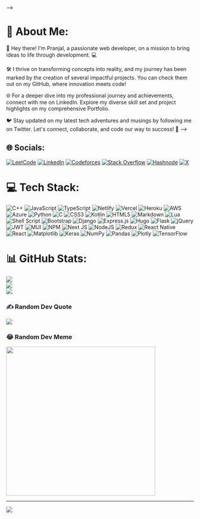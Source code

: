 <!-- # Hi there, I'm Pranjal <img src="https://pvcodes.me/images/avatar.png" alt="" width="30" border-radius="">

<!-- <a href="https://codepen.io/YuriDevAT"><img src="https://img.shields.io/badge/Codepen-000000?style=for-the-badge&logo=codepen&logoColor=white" alt="CodePen" /></a>&nbsp; -->

<!-- <a href="https://pvcodes.me/"><img src="https://img.shields.io/badge/LINKTREE-CC6699?style=for-the-badge&logoColor=white" alt="Portfolio" /></a>&nbsp;
<a href="https://twitter.com/undefined810"><img src="https://img.shields.io/badge/Twitter-1DA1F2?style=for-the-badge&logo=twitter&logoColor=white" alt="Twitter" /></a>&nbsp;
<a href="https://dev.to/pvcodes"><img src="https://img.shields.io/badge/dev.to-0A0A0A?style=for-the-badge&logo=dev.to&logoColor=white" alt="Dev.to" /></a>&nbsp;

<a href="https://yuridevat.hashnode.dev/"><img src="https://img.shields.io/badge/Hashnode-2962FF?style=for-the-badge&logo=hashnode&logoColor=white" alt="Hashnode" /></a>&nbsp;

<br />

🚀 Hey there! I'm Pranjal, a passionate web developer, on a mission to bring ideas to life through development. 💻

🛠️ I thrive on transforming concepts into reality, and my journey has been marked by the creation of several impactful projects. You can check them out on my GitHub, where innovation meets code!

🌐 For a deeper dive into my professional journey and achievements, connect with me on LinkedIn. Explore my diverse skill set and project highlights on my comprehensive Portfolio.

🐦 Stay updated on my latest tech adventures and musings by following me on Twitter. Let's connect, collaborate, and code our way to success! 🚀 -->

<!-- I am a Dev & UX Accessibility Specialist at <a href="https://atos.net/en/">Atos</a>. I love to **learn** about new technology, **connect** with people around the world and **help** others get into tech as well.

I am <a href="https://developers.google.com/community/experts">Google Developer Expert</a> for Web Development.

I am the founder of <a href="https://accessibilityfirst.at/">Accessibility First</a>, where I share articles, tutorials and more about web accessibility in UX Design, Web Development, Testing and more. I give talks and attend discussions about accessibility and how to get into tech as a selftaught developer.

I'm founder of <a href="https://www.yuriscodingclub.com/">YurisCodingClub</a>, the most inclusive open source community. The projects are part of <a href="https://hacktoberfest.com/">Hacktoberfest</a>.

I am a mentor and CoC responder by 💟 at <a href="https://the-collab-lab.codes/">The Collab Lab</a> since 2021. -->

<!-- <br /> -->

<!--

## Pull Requests I am proud of 😇
As an open source contributor, I attach great importance to adhering to guidelines, accurate work, detailed descriptions and much more. Developer communication is important to make the workflow simple and fluid and to guarantee a good developer experience.

I am therefore particularly proud of these PRs and issues, as they reflect my way of working very well:
- https://github.com/EddieHubCommunity/BioDrop/pull/9770

-->

<!-- ## Achievements

-   🏆 Runner Up - MindsDB x Hashnode Hackathon 2023. Check out my article about the project [Develop Interview Winning Portfolio Projects With Mindsdb Predictions](https://yuridevat.hashnode.dev/develop-interview-winning-portfolio-projects-with-mindsdb-predictions) article for this challenge.
-   🏆 Winner - Hashnode DebuggingFeb Writeathon 2023. Check out my article [How Debugging For Accessibility Helped Me Finally Understand useRef](https://yuridevat.hashnode.dev/how-debugging-for-accessibility-helped-me-finally-understand-useref) for this challenge.
-   🏆 Winner - Hashnode Writeathon 4 articles 4 weeks 2022. Check out my most engaged article [How I got my first job as a developer](https://yuridevat.hashnode.dev/how-i-got-my-first-job-as-a-developer) for this challenge.
-   🏆 Runner Up - Clerk x Hashnode Hackathon 2021. Check out my article about the project [SOS Animals App](https://yuridevat.hashnode.dev/sos-animals-hackathon-project) for this challenge.

<br /> -->

<!--
<h2 align="center">💟 Open Source & Community</h2>

- I am a mentor by 💙 helping people switching careers into tech too
- Check out my <a href="https://yuriscodingclub.com/">learning website</a> for totally beginners, portfolio creators and job-seekers where I am sharing my tips and suggestions on how to get into tech
- I created an organization called <a href="https://github.com/YurisCodingClub">YurisCodingClub</a> to help others contribute to open source and get familiar with it.

  <div align="center">Beginners are very welcome 😇</div>

<br />

![YurisCodingClub](https://github.com/YuriDevAT/yuriscodingclub/blob/main/public/images/logo.svg#gh-light-mode-only)
![YurisCodingClub](https://github.com/YuriDevAT/yuriscodingclub/blob/main/public/images/logo-dark.png#gh-dark-mode-only)
-->
<!--
<table><tr><td valign="top">
-->
<!--
## 💼 Languages and Tools

<br />
<div>
<img src="https://img.shields.io/badge/-javascript-F7DF1E?&style=for-the-badge&logo=javascript&logoColor=black" />
<img src="https://img.shields.io/badge/-ReactJS-grey?&style=for-the-badge&logo=react&logoColor=61DAFB" />
<img scr="https://img.shields.io/badge/Next-black?style=for-the-badge&logo=next.js&logoColor=white" />
<img src="https://img.shields.io/badge/HTML5-E34F26?style=for-the-badge&logo=html5&logoColor=white" />
<img src="https://img.shields.io/badge/-css3-1572B6?&style=for-the-badge&logo=css3&logoColor=white" />
<img src="https://img.shields.io/badge/Tailwind-38B2AC?style=for-the-badge&logo=tailwind-css&logoColor=white" />
<img src="https://img.shields.io/badge/-VSCode-007ACC?&style=for-the-badge&logo=visual-studio-code&logoColor=white" />
<img src="https://img.shields.io/badge/-Git-F05032?&style=for-the-badge&logo=git&logoColor=white" />
<img src="https://img.shields.io/badge/github-%23121011.svg?style=for-the-badge&logo=github&logoColor=white" />
<img src="https://img.shields.io/badge/Canva-%2300C4CC.svg?style=for-the-badge&logo=Canva&logoColor=white" />
<img src="https://img.shields.io/badge/figma-%23F24E1E.svg?style=for-the-badge&logo=figma&logoColor=white" />
  </div>
   -->
<!--
<img src="https://img.shields.io/badge/Sass-CC6699?style=for-the-badge&logo=sass&logoColor=white" />
<img src="https://img.shields.io/badge/-Storybook-FF4785?style=for-the-badge&logo=storybook&logoColor=white" />
<img src="https://img.shields.io/badge/MUI-%230081CB.svg?style=for-the-badge&logo=mui&logoColor=white" />
-->
  <!--
</td>-->
<!-- <td valign="top" width="50%">

<img src="https://github-readme-stats.vercel.app/api/top-langs/?username=YuriDevAT&layout=compact&theme=radical" width="500" />

</td></tr></table> -->

<!-- <br /> -->

<!-- ## 📕 Latest Blog Posts -->

<!-- ### Blog Posts Hashnode -->

<!-- HASHNODE:START -->

<!-- -   [Develop Interview-Winning Portfolio Projects with MindsDB Predictions](https://yuridevat.hashnode.dev/develop-interview-winning-portfolio-projects-with-mindsdb-predictions) -->
<!-- HASHNODE:END -->

<!-- ... [Read more articles on Hashnode](https://yuridevat.hashnode.dev/) -->

<!-- ### Blog Posts Dev Community -->

<!-- DEV:START -->

<!-- -   [Best of 2023 - Recap of my blog posts](https://dev.to/yuridevat/best-of-2023-recap-of-my-blog-posts-57kl)
-   [Responsibilities of a Code of Conduct Responder](https://dev.to/yuridevat/responsibilities-of-a-code-of-conduct-responder-1n1f)
-   [How accessible are Google Tools?](https://dev.to/yuridevat/how-accessible-are-google-tools-1fd9)
-   [Goals and Ambition for 2024 - JAPAN 🇯🇵 &amp; GDE 🤓](https://dev.to/yuridevat/goals-and-ambition-for-2024-japan-gde-5co5)
-   [🌟 #DEVImpact2023 - My Proudest Moments, Failures and Wins](https://dev.to/yuridevat/devimpact2023-my-proudest-moments-failures-and-wins-438e)
<!-- DEV:END -->

<!-- ... [Read more articles on Dev.To](https://dev.to/yuridevat) -->

<!-- I have been granted "trusted" user on <a href="https://dev.to/">DEV Community</a> built on Forem 🤝 -->

<!-- <table align="center">
  <tr>
    <td valign="top" width="100%">
      <h2 align="center">My favorite projects 💻</h2>
    </td>
  </tr>
  <tr>
    <td valign="top" halign="center" width="100%">
      <img width="400" src="https://github.com/YuriDevAT/sos-animals/blob/main/public/thumbnail-sos.png" />
       <img width="400" src="https://github.com/the-collab-lab/tcl-19-smart-shopping-list/blob/main/public/Thumbnail.png" />
     </td>
  </tr>
  <tr>
    <td valign="top" width="50%">
      <a href="https://github.com/YuriDevAT/sos-animals">
        <img width="400" src="https://github-readme-stats.vercel.app/api/pin/?username=YuriDevAT&repo=sos-animals&theme=tokyonight" />
      </a>
      <a href="https://github.com/YuriDevAT/tcl-19-smart-shopping-list">
        <img width="400" src="https://github-readme-stats.vercel.app/api/pin/?username=YuriDevAT&repo=tcl-19-smart-shopping-list&theme=tokyonight" />
      </a>
    </td>
  </tr>
</table> --> -->

<!-- Feb 4, 2024 -->

# 💫 About Me:

<!-- Absolutely, here's the paragraph structured with each line starting as requested:<br><br>🔭 I’m currently working on developing PiWallet, a secure password manager that utilizes encryption to safeguard user credentials and personal information.<br><br>👯 I’m looking to collaborate on projects in AI/ML, web development, and blockchain that aim to make a positive impact and drive innovation.<br><br>🤝 I’m looking for help with optimizing the performance and security features of PiWallet, particularly in integrating blockchain technology securely.<br><br>🌱 I’m currently learning about Next.js, TypeScript, blockchain, and Web3 to enhance my skills and contribute more effectively to cutting-edge projects.<br><br>💬 Ask me about my insights into the ethical implications of AI and how they intersect with technology development and deployment.<br><br>⚡ Fun fact: I can recite pi to 50 digits from memory and have a passion for solving Rubik's Cubes in under two minutes! -->
🚀 Hey there! I'm Pranjal, a passionate web developer, on a mission to bring ideas to life through development. 💻

🛠️ I thrive on transforming concepts into reality, and my journey has been marked by the creation of several impactful projects. You can check them out on my GitHub, where innovation meets code!

🌐 For a deeper dive into my professional journey and achievements, connect with me on LinkedIn. Explore my diverse skill set and project highlights on my comprehensive Portfolio.

🐦 Stay updated on my latest tech adventures and musings by following me on Twitter. Let's connect, collaborate, and code our way to success! 🚀 -->



## 🌐 Socials:

[![LeetCode](https://img.shields.io/badge/LeetCode-000000?style=for-the-badge&logo=LeetCode&logoColor=#d16c06)](https://leetcode.com/pvcodes/)
[![LinkedIn](https://img.shields.io/badge/LinkedIn-%230077B5.svg?logo=linkedin&logoColor=white)](https://linkedin.com/in/pvcodes)
[![Codeforces](https://img.shields.io/badge/Codeforces-445f9d?style=for-the-badge&logo=Codeforces&logoColor=white)](https://codeforces.com/profile/pvcodes)
[![Stack Overflow](https://img.shields.io/badge/-Stackoverflow-FE7A16?logo=stack-overflow&logoColor=white)](https://stackoverflow.com/users/pvcodes)
[![Hashnode](https://img.shields.io/badge/Hashnode-2962FF?style=for-the-badge&logo=hashnode&logoColor=white)](https://blog.pvcodes.me)
[![X](https://img.shields.io/badge/X-black.svg?logo=X&logoColor=white)](https://x.com/undefined810)

# 💻 Tech Stack:

![C++](https://img.shields.io/badge/c++-%2300599C.svg?style=for-the-badge&logo=c%2B%2B&logoColor=white) ![JavaScript](https://img.shields.io/badge/javascript-%23323330.svg?style=for-the-badge&logo=javascript&logoColor=%23F7DF1E) ![TypeScript](https://img.shields.io/badge/typescript-%23007ACC.svg?style=for-the-badge&logo=typescript&logoColor=white) ![Netlify](https://img.shields.io/badge/netlify-%23000000.svg?style=for-the-badge&logo=netlify&logoColor=#00C7B7) ![Vercel](https://img.shields.io/badge/vercel-%23000000.svg?style=for-the-badge&logo=vercel&logoColor=white) ![Heroku](https://img.shields.io/badge/heroku-%23430098.svg?style=for-the-badge&logo=heroku&logoColor=white) ![AWS](https://img.shields.io/badge/AWS-%23FF9900.svg?style=for-the-badge&logo=amazon-aws&logoColor=white) ![Azure](https://img.shields.io/badge/azure-%230072C6.svg?style=for-the-badge&logo=microsoftazure&logoColor=white) ![Python](https://img.shields.io/badge/python-3670A0?style=for-the-badge&logo=python&logoColor=ffdd54) ![C](https://img.shields.io/badge/c-%2300599C.svg?style=for-the-badge&logo=c&logoColor=white) ![CSS3](https://img.shields.io/badge/css3-%231572B6.svg?style=for-the-badge&logo=css3&logoColor=white) ![Kotlin](https://img.shields.io/badge/kotlin-%237F52FF.svg?style=for-the-badge&logo=kotlin&logoColor=white) ![HTML5](https://img.shields.io/badge/html5-%23E34F26.svg?style=for-the-badge&logo=html5&logoColor=white) ![Markdown](https://img.shields.io/badge/markdown-%23000000.svg?style=for-the-badge&logo=markdown&logoColor=white) ![Lua](https://img.shields.io/badge/lua-%232C2D72.svg?style=for-the-badge&logo=lua&logoColor=white) ![Shell Script](https://img.shields.io/badge/shell_script-%23121011.svg?style=for-the-badge&logo=gnu-bash&logoColor=white) ![Bootstrap](https://img.shields.io/badge/bootstrap-%238511FA.svg?style=for-the-badge&logo=bootstrap&logoColor=white) ![Django](https://img.shields.io/badge/django-%23092E20.svg?style=for-the-badge&logo=django&logoColor=white) ![Express.js](https://img.shields.io/badge/express.js-%23404d59.svg?style=for-the-badge&logo=express&logoColor=%2361DAFB) ![Hugo](https://img.shields.io/badge/Hugo-black.svg?style=for-the-badge&logo=Hugo) ![Flask](https://img.shields.io/badge/flask-%23000.svg?style=for-the-badge&logo=flask&logoColor=white) ![jQuery](https://img.shields.io/badge/jquery-%230769AD.svg?style=for-the-badge&logo=jquery&logoColor=white) ![JWT](https://img.shields.io/badge/JWT-black?style=for-the-badge&logo=JSON%20web%20tokens) ![MUI](https://img.shields.io/badge/MUI-%230081CB.svg?style=for-the-badge&logo=mui&logoColor=white) ![NPM](https://img.shields.io/badge/NPM-%23CB3837.svg?style=for-the-badge&logo=npm&logoColor=white) ![Next JS](https://img.shields.io/badge/Next-black?style=for-the-badge&logo=next.js&logoColor=white) ![NodeJS](https://img.shields.io/badge/node.js-6DA55F?style=for-the-badge&logo=node.js&logoColor=white) ![Redux](https://img.shields.io/badge/redux-%23593d88.svg?style=for-the-badge&logo=redux&logoColor=white) ![React Native](https://img.shields.io/badge/react_native-%2320232a.svg?style=for-the-badge&logo=react&logoColor=%2361DAFB) ![React](https://img.shields.io/badge/react-%2320232a.svg?style=for-the-badge&logo=react&logoColor=%2361DAFB) ![Matplotlib](https://img.shields.io/badge/Matplotlib-%23ffffff.svg?style=for-the-badge&logo=Matplotlib&logoColor=black) ![Keras](https://img.shields.io/badge/Keras-%23D00000.svg?style=for-the-badge&logo=Keras&logoColor=white) ![NumPy](https://img.shields.io/badge/numpy-%23013243.svg?style=for-the-badge&logo=numpy&logoColor=white) ![Pandas](https://img.shields.io/badge/pandas-%23150458.svg?style=for-the-badge&logo=pandas&logoColor=white) ![Plotly](https://img.shields.io/badge/Plotly-%233F4F75.svg?style=for-the-badge&logo=plotly&logoColor=white) ![TensorFlow](https://img.shields.io/badge/TensorFlow-%23FF6F00.svg?style=for-the-badge&logo=TensorFlow&logoColor=white)

# 📊 GitHub Stats:

![](https://github-readme-stats.vercel.app/api?username=pvcodes&theme=dark&hide_border=false&include_all_commits=true&count_private=true)<br/>
![](https://github-readme-streak-stats.herokuapp.com/?user=pvcodes&theme=dark&hide_border=false)<br/>
![](https://github-readme-stats.vercel.app/api/top-langs/?username=pvcodes&theme=dark&hide_border=false&include_all_commits=true&count_private=true&layout=compact)

### ✍️ Random Dev Quote

![](https://quotes-github-readme.vercel.app/api?type=horizontal&theme=radical)

### 😂 Random Dev Meme

<img src='https://randommeme-five.vercel.app/' style="height: 400px;"/>

---

[![](https://visitcount.itsvg.in/api?id=pvcodes&icon=0&color=0)](https://visitcount.itsvg.in)

<!-- Proudly created with GPRM ( https://gprm.itsvg.in ) -->
